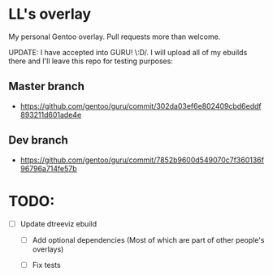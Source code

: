 # LL's overlay
My personal Gentoo overlay. 
Pull requests more than welcome.

UPDATE: I have accepted into GURU! \\:D/. I will upload all of my ebuilds there
and I'll leave this repo for testing purposes:
## Master branch
- https://github.com/gentoo/guru/commit/302da03ef6e802409cbd6eddf893211d601ade4e

## Dev branch
- https://github.com/gentoo/guru/commit/7852b9600d549070c7f360136f96796a714fe57b


# TODO:
- [ ] Update dtreeviz ebuild
	- [ ] Add optional dependencies (Most of which are part of other people's overlays)
	- [ ] Fix tests

